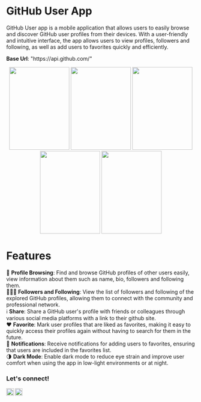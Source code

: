 <h1>GitHub User App</h1>

GitHub User app is a mobile application that allows users to easily browse and discover GitHub user profiles from their devices. With a user-friendly and intuitive interface, the app allows users to view profiles, followers and following, as well as add users to favorites quickly and efficiently. 
<p><b>Base Url</b>: "https://api.github.com/"</p>

<p align="center">
  <img src="https://github.com/anisanurjanah/GitHub-User-App/assets/74089025/c973015c-50bb-4e5c-89ba-59221b92a1c2" width=160 height=220>
  <img src="https://github.com/anisanurjanah/GitHub-User-App/assets/74089025/8988a634-959c-4c85-81c7-99f8b451eab0" width=160 height=220>
  <img src="https://github.com/anisanurjanah/GitHub-User-App/assets/74089025/cefb2524-8872-48fc-b396-91bc2de6a704" width=160 height=220>
  <img src="https://github.com/anisanurjanah/GitHub-User-App/assets/74089025/20f3a759-b2d9-4984-ba27-25d70605fc2c" width=160 height=220>
  <img src="https://github.com/anisanurjanah/GitHub-User-App/assets/74089025/ee9cb7e7-c18a-47c0-9e09-a77ab314e191" width=160 height=220>
</p>

<h1>Features</h1>
🤵 <b>Profile Browsing</b>: Find and browse GitHub profiles of other users easily, view information about them such as name, bio, followers and following them.</br>
🧑‍🤝‍🧑 <b>Followers and Following</b>: View the list of followers and following of the explored GitHub profiles, allowing them to connect with the community and professional network.</br>
ℹ️   <b>Share</b>: Share a GitHub user's profile with friends or colleagues through various social media platforms with a link to their github site.</br>
❤️ <b>Favorite</b>: Mark user profiles that are liked as favorites, making it easy to quickly access their profiles again without having to search for them in the future.</br>
📓 <b>Notifications</b>: Receive notifications for adding users to favorites, ensuring that users are included in the favorites list.</br>
🌗 <b>Dark Mode</b>: Enable dark mode to reduce eye strain and improve user comfort when using the app in low-light environments or at night.

### <strong>Let's connect!</strong>
<a href="https://www.instagram.com/nissxxse/">
  <img align="left" alt="Anisa's Instagram" width="20px" src="https://simpleicons.now.sh/instagram/495f7e" />
</a>
<a href="https://www.linkedin.com/in/anisanurjanah/">
  <img align="left" alt="Anisa's LinkedIn" width="20px" src="https://simpleicons.now.sh/linkedin/495f7e" />
</a>
